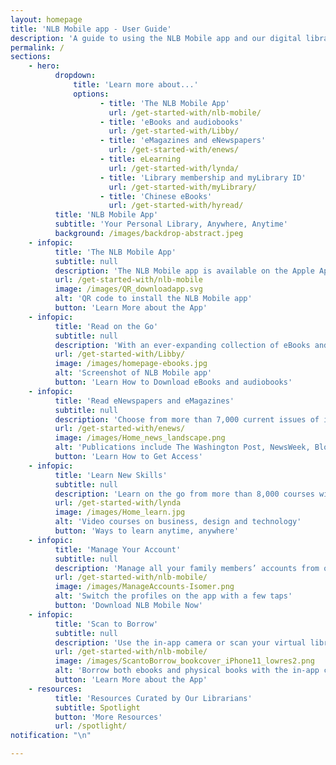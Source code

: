 ```yaml
---
layout: homepage
title: 'NLB Mobile app - User Guide'
description: 'A guide to using the NLB Mobile app and our digital library'
permalink: /
sections:
    - hero:
          dropdown:
              title: 'Learn more about...'
              options:
                    - title: 'The NLB Mobile App'
                      url: /get-started-with/nlb-mobile/
                    - title: 'eBooks and audiobooks'
                      url: /get-started-with/Libby/
                    - title: 'eMagazines and eNewspapers'
                      url: /get-started-with/enews/
                    - title: eLearning
                      url: /get-started-with/lynda/
                    - title: 'Library membership and myLibrary ID'
                      url: /get-started-with/myLibrary/
                    - title: 'Chinese eBooks'
                      url: /get-started-with/hyread/
          title: 'NLB Mobile App'
          subtitle: 'Your Personal Library, Anywhere, Anytime'
          background: /images/backdrop-abstract.jpeg
    - infopic:
          title: 'The NLB Mobile App'
          subtitle: null
          description: 'The NLB Mobile app is available on the Apple AppStore and Google Play Store. Scan the QR code to download the app.'
          url: /get-started-with/nlb-mobile
          image: /images/QR_downloadapp.svg
          alt: 'QR code to install the NLB Mobile app'
          button: 'Learn More about the App'
    - infopic:
          title: 'Read on the Go'
          subtitle: null
          description: 'With an ever-expanding collection of eBooks and eAudiobooks, there’s always something to check out.'
          url: /get-started-with/Libby/
          image: /images/homepage-ebooks.jpg
          alt: 'Screenshot of NLB Mobile app'
          button: 'Learn How to Download eBooks and audiobooks'
    - infopic:
          title: 'Read eNewspapers and eMagazines'
          subtitle: null
          description: 'Choose from more than 7,000 current issues of international publications.'
          url: /get-started-with/enews/
          image: /images/Home_news_landscape.png
          alt: 'Publications include The Washington Post, NewsWeek, Bloomsberg Businessweek'
          button: 'Learn How to Get Access'
    - infopic:
          title: 'Learn New Skills'
          subtitle: null
          description: 'Learn on the go from more than 8,000 courses with LyndaLibrary (from LinkedIn).'
          url: /get-started-with/lynda
          image: /images/Home_learn.jpg
          alt: 'Video courses on business, design and technology'
          button: 'Ways to learn anytime, anywhere'
    - infopic:
          title: 'Manage Your Account'
          subtitle: null
          description: 'Manage all your family members’ accounts from one app. Check due dates, manage reservations and more!'
          url: /get-started-with/nlb-mobile/
          image: /images/ManageAccounts-Isomer.png
          alt: 'Switch the profiles on the app with a few taps'
          button: 'Download NLB Mobile Now'
    - infopic:
          title: 'Scan to Borrow'
          subtitle: null
          description: 'Use the in-app camera or scan your virtual library card to borrow books.'
          url: /get-started-with/nlb-mobile/
          image: /images/ScantoBorrow_bookcover_iPhone11_lowres2.png
          alt: 'Borrow both ebooks and physical books with the in-app camera'
          button: 'Learn More about the App'
    - resources:
          title: 'Resources Curated by Our Librarians'
          subtitle: Spotlight
          button: 'More Resources'
          url: /spotlight/
notification: "\n"

---
```



